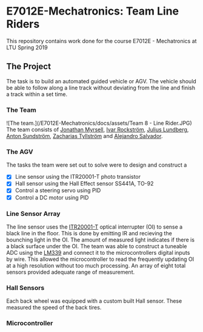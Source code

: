 # E7012E-Mechatronics: Team Line Riders
This repository contains work done for the course E7012E - Mechatronics at LTU Spring 2019

## The Project
The task is to build an automated guided vehicle or AGV. The vehicle should be able to follow along a line track without deviating from the line and finish a track within a set time.

### The Team
![The team.](/E7012E-Mechatronics/docs/assets/Team 8 - Line Rider.JPG)
The team consists of [Jonathan Myrsell](https://www.linkedin.com/in/jonmyr/), [Ivar Rockström](https://www.linkedin.com/in/ivar/), [Julius Lundberg](https://www.linkedin.com/in/julius-lundberg/), [Anton Sundström](https://www.linkedin.com/in/anton-sundstr%C3%B6m-622431194/), [Zacharias Tyllström](https://www.linkedin.com/in/zacharias-tyllstrom/) and [Alejandro Salvador](https://www.linkedin.com/in/alejandro-salvador-cabo-9a6175156/). 

### The AGV
The tasks the team were set out to solve were to design and construct a
- [x] Line sensor using the ITR20001-T photo transistor
- [x] Hall sensor using the Hall Effect sensor SS441A, TO-92
- [x] Control a steering servo using PID
- [x] Control a DC motor using PID

### Line Sensor Array
The line sensor uses the [ITR20001-T](https://cdn-shop.adafruit.com/product-files/3930/ITR20001-T.pdf) optical interrupter (OI) to sense a black line in the floor. This is done by emitting IR and recieving the bounching light in the OI. The amount of measured light indicates if there is a black surface under the OI. The team was able to construct a tuneable ADC using the [LM339](https://www.ti.com/product/LM339) and connect it to the microcontrollers digital inputs by wire. This allowed the microcontroller to read the frequently updating OI at a high resolution without too much processing. An array of eight total sensors provided adequate range of measurement.

### Hall Sensors
Each back wheel was equipped with a custom built Hall sensor. These measured the speed of the back tires.

### Microcontroller

